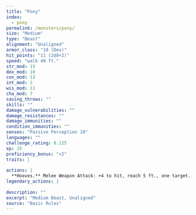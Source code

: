 ```yaml
---
title: "Pony"
index:
  - pony
permalink: /monsters/pony/
size: "Medium"
type: "Beast"
alignment: "Unaligned"
armor_class: "10 (Dex)"
hit_points: "11 (2d8+2)"
speed: "walk 40 ft."
str_mod: 15
dex_mod: 10
con_mod: 13
int_mod: 2
wis_mod: 11
cha_mod: 7
saving_throws: ""
skills: ""
damage_vulnerabilities: ""
damage_resistances: ""
damage_immunities: ""
condition_immunities: ""
senses: "Passive Perception 10"
languages: ""
challenge_rating: 0.125
xp: 25
proficiency_bonus: "+2"
traits: |
  
actions: |
  **Hooves.** Melee Weapon Attack: +4 to hit, reach 5 ft., one target. Hit: 7 (2d4 + 2) bludgeoning damage.  
legendary_actions: |
  
description: ""
excerpt: "Medium Beast, Unaligned"
source: "Basic Rules"
---
```

